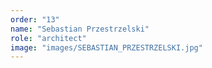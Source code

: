 ```yaml
---
order: "13"
name: "Sebastian Przestrzelski"
role: "architect"
image: "images/SEBASTIAN_PRZESTRZELSKI.jpg"    
---
```

